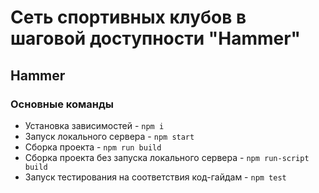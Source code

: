 # Сеть спортивных клубов в шаговой доступности "Hammer"

## Hammer

### Основные команды

* Установка зависимостей - `npm i`
* Запуск локального сервера - `npm start`
* Сборка проекта - `npm run build`
* Сборка проекта без запуска локального сервера - `npm run-script build`
* Запуск тестирования на соответствия код-гайдам - `npm test`
